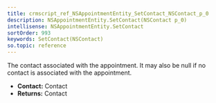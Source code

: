 ```yaml
---
title: crmscript_ref_NSAppointmentEntity_SetContact_NSContact_p_0
description: NSAppointmentEntity.SetContact(NSContact p_0)
intellisense: NSAppointmentEntity.SetContact
sortOrder: 993
keywords: SetContact(NSContact)
so.topic: reference
---
```



The contact associated with the appointment. It may also be null if no contact is associated with the appointment.



* **Contact:** Contact
* **Returns:** Contact


